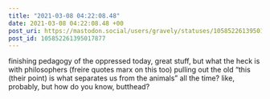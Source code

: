 ```yaml
---
title: "2021-03-08 04:22:08.48"
date: 2021-03-08 04:22:08.48 +00
post_uri: https://mastodon.social/users/gravely/statuses/105852261395017877
post_id: 105852261395017877
---
```

finishing pedagogy of the oppressed today, great stuff, but what the heck is with philosophers (freire quotes marx on this too) pulling out the old “this (their point) is what separates us from the animals” all the time? like, probably, but how do you know, butthead?


